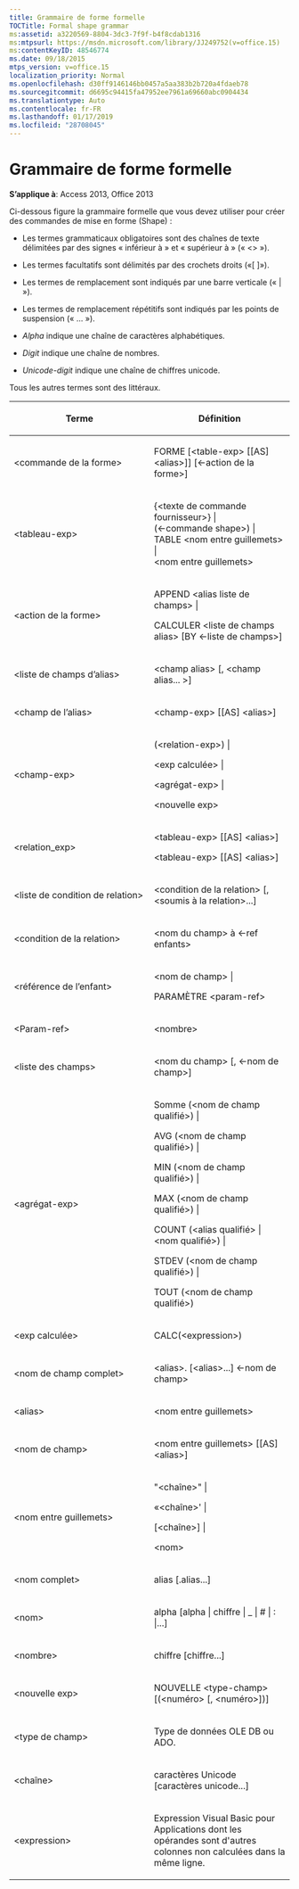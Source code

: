 ```yaml
---
title: Grammaire de forme formelle
TOCTitle: Formal shape grammar
ms:assetid: a3220569-8804-3dc3-7f9f-b4f8cdab1316
ms:mtpsurl: https://msdn.microsoft.com/library/JJ249752(v=office.15)
ms:contentKeyID: 48546774
ms.date: 09/18/2015
mtps_version: v=office.15
localization_priority: Normal
ms.openlocfilehash: d30ff9146146bb0457a5aa383b2b720a4fdaeb78
ms.sourcegitcommit: d6695c94415fa47952ee7961a69660abc0904434
ms.translationtype: Auto
ms.contentlocale: fr-FR
ms.lasthandoff: 01/17/2019
ms.locfileid: "28708045"
---
```

# <a name="formal-shape-grammar"></a>Grammaire de forme formelle

**S’applique à**: Access 2013, Office 2013

Ci-dessous figure la grammaire formelle que vous devez utiliser pour créer des commandes de mise en forme (Shape) :

  - Les termes grammaticaux obligatoires sont des chaînes de texte délimitées par des signes « inférieur à » et « supérieur à » (« \<\> »).

  - Les termes facultatifs sont délimités par des crochets droits («\[ \]»).

  - Les termes de remplacement sont indiqués par une barre verticale (« | »).

  - Les termes de remplacement répétitifs sont indiqués par les points de suspension (« ... »).

  - *Alpha* indique une chaîne de caractères alphabétiques.

  - *Digit* indique une chaîne de nombres.

  - *Unicode-digit* indique une chaîne de chiffres unicode.

Tous les autres termes sont des littéraux.

<table>
<colgroup>
<col style="width: 50%" />
<col style="width: 50%" />
</colgroup>
<thead>
<tr class="header">
<th><p>Terme</p></th>
<th><p>Définition</p></th>
</tr>
</thead>
<tbody>
<tr class="odd">
<td><p>&lt;commande de la forme&gt;</p></td>
<td><p>FORME [&lt;table-exp&gt; [[AS] &lt;alias&gt;]] [&lt;-action de la forme&gt;]</p></td>
</tr>
<tr class="even">
<td><p>&lt;tableau-exp&gt;</p></td>
<td><p>{&lt;texte de commande fournisseur&gt;} |<br />
(&lt;-commande shape&gt;) |<br />
TABLE &lt;nom entre guillemets&gt; |<br />
&lt;nom entre guillemets&gt;</p></td>
</tr>
<tr class="odd">
<td><p>&lt;action de la forme&gt;</p></td>
<td><p>APPEND &lt;alias liste de champs&gt; |</p>
<p>CALCULER &lt;liste de champs alias&gt; [BY &lt;-liste de champs&gt;]</p></td>
</tr>
<tr class="even">
<td><p>&lt;liste de champs d’alias&gt;</p></td>
<td><p>&lt;champ alias&gt; [, &lt;champ alias... &gt;]</p></td>
</tr>
<tr class="odd">
<td><p>&lt;champ de l’alias&gt;</p></td>
<td><p>&lt;champ-exp&gt; [[AS] &lt;alias&gt;]</p></td>
</tr>
<tr class="even">
<td><p>&lt;champ-exp&gt;</p></td>
<td><p>(&lt;relation-exp&gt;) |</p>
<p>&lt;exp calculée&gt; |</p>
<p>&lt;agrégat-exp&gt; |</p>
<p>&lt;nouvelle exp&gt;</p></td>
</tr>
<tr class="odd">
<td><p>&lt;relation_exp&gt;</p></td>
<td><p>&lt;tableau-exp&gt; [[AS] &lt;alias&gt;]</p>
<p>&lt;tableau-exp&gt; [[AS] &lt;alias&gt;]</p></td>
</tr>
<tr class="even">
<td><p>&lt;liste de condition de relation&gt;</p></td>
<td><p>&lt;condition de la relation&gt; [, &lt;soumis à la relation&gt;...]</p></td>
</tr>
<tr class="odd">
<td><p>&lt;condition de la relation&gt;</p></td>
<td><p>&lt;nom du champ&gt; à &lt;-ref enfants&gt;</p></td>
</tr>
<tr class="even">
<td><p>&lt;référence de l’enfant&gt;</p></td>
<td><p>&lt;nom de champ&gt; |</p>
<p>PARAMÈTRE &lt;param-ref&gt;</p></td>
</tr>
<tr class="odd">
<td><p>&lt;Param-ref&gt;</p></td>
<td><p>&lt;nombre&gt;</p></td>
</tr>
<tr class="even">
<td><p>&lt;liste des champs&gt;</p></td>
<td><p>&lt;nom du champ&gt; [, &lt;-nom de champ&gt;]</p></td>
</tr>
<tr class="odd">
<td><p>&lt;agrégat-exp&gt;</p></td>
<td><p>Somme (&lt;nom de champ qualifié&gt;) |</p>
<p>AVG (&lt;nom de champ qualifié&gt;) |</p>
<p>MIN (&lt;nom de champ qualifié&gt;) |</p>
<p>MAX (&lt;nom de champ qualifié&gt;) |</p>
<p>COUNT (&lt;alias qualifié&gt; | &lt;nom qualifié&gt;) |</p>
<p>STDEV (&lt;nom de champ qualifié&gt;) |</p>
<p>TOUT (&lt;nom de champ qualifié&gt;)</p></td>
</tr>
<tr class="even">
<td><p>&lt;exp calculée&gt;</p></td>
<td><p>CALC(&lt;expression&gt;)</p></td>
</tr>
<tr class="odd">
<td><p>&lt;nom de champ complet&gt;</p></td>
<td><p>&lt;alias&gt;. [&lt;alias&gt;...] &lt;-nom de champ&gt;</p></td>
</tr>
<tr class="even">
<td><p>&lt;alias&gt;</p></td>
<td><p>&lt;nom entre guillemets&gt;</p></td>
</tr>
<tr class="odd">
<td><p>&lt;nom de champ&gt;</p></td>
<td><p>&lt;nom entre guillemets&gt; [[AS] &lt;alias&gt;]</p></td>
</tr>
<tr class="even">
<td><p>&lt;nom entre guillemets&gt;</p></td>
<td><p>&quot;&lt;chaîne&gt;&quot; |</p>
<p>«&lt;chaîne&gt;' |</p>
<p>[&lt;chaîne&gt;] |</p>
<p>&lt;nom&gt;</p></td>
</tr>
<tr class="odd">
<td><p>&lt;nom complet&gt;</p></td>
<td><p>alias [.alias...]</p></td>
</tr>
<tr class="even">
<td><p>&lt;nom&gt;</p></td>
<td><p>alpha [alpha | chiffre | _ | # | : |...]</p></td>
</tr>
<tr class="odd">
<td><p>&lt;nombre&gt;</p></td>
<td><p>chiffre [chiffre...]</p></td>
</tr>
<tr class="even">
<td><p>&lt;nouvelle exp&gt;</p></td>
<td><p>NOUVELLE &lt;type-champ&gt; [(&lt;numéro&gt; [, &lt;numéro&gt;])]</p></td>
</tr>
<tr class="odd">
<td><p>&lt;type de champ&gt;</p></td>
<td><p>Type de données OLE DB ou ADO.</p></td>
</tr>
<tr class="even">
<td><p>&lt;chaîne&gt;</p></td>
<td><p>caractères Unicode [caractères unicode...]</p></td>
</tr>
<tr class="odd">
<td><p>&lt;expression&gt;</p></td>
<td><p>Expression Visual Basic pour Applications dont les opérandes sont d'autres colonnes non calculées dans la même ligne.</p></td>
</tr>
</tbody>
</table>

